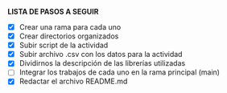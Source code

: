 **LISTA DE PASOS A SEGUIR**
- [X] Crear una rama para cada uno
- [X] Crear directorios organizados
- [X] Subir script de la actividad
- [X] Subir archivo .csv con los datos para la actividad
- [X] Dividirnos la descripción de las librerías utilizadas
- [ ] Integrar los trabajos de cada uno en la rama principal (main)
- [X] Redactar el archivo README.md
